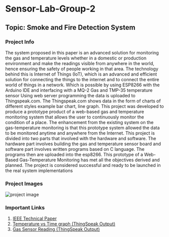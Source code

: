 # Sensor-Lab-Group-2

## Topic: Smoke and Fire Detection System

### Project Info

<p>
  The system proposed in this paper is an advanced solution for monitoring the gas and temperature levels whether in a domestic or production environment and make the readings visible from anywhere in the world, hence ensuring the safety of people working in that area. The technology behind this is Internet of Things (IoT), which is an advanced and efficient solution for connecting the things to the internet and to connect the entire world of things in a network. Which is possible by using ESP8266 with the Arduino IDE and interfacing with a MQ-2 Gas and TMP-35 temperature sensor Using web server programming the data is uploaded to Thingspeak.com. The Thingspeak.com shows data in the form of charts of different styles example bar chart, line graph. This project was developed to produce a prototype product of a web-based gas and temperature monitoring system that allows the user to continuously monitor the condition of a place. The enhancement from the existing system on the gas-temperature monitoring is that this prototype system allowed the data to be monitored anytime and anywhere from the Internet. This project is divided into two parts that involved with the hardware and software. The hardware part involves building the gas and temperature sensor board and software part involves written programs based on C language. The programs then are uploaded into the esp8266. This prototype of a Web-Based Gas-Temperature Monitoring has met all the objectives derived and planned. The project is considered successful and ready to be launched in the real system implementations
</p>

### Project Images

<img src="" alt="project image">

### Important Links
<ol>
  <li><a href="https://docs.google.com/document/d/1sJJKRmHoYlfxx2PBe-qIO_fIXKhwwT4l/edit?usp=sharing&ouid=104356587363715839705&rtpof=true&sd=true">IEEE Technical Paper</a></li>
  <li><a href="https://thingspeak.com/channels/1653926/charts/2?bgcolor=%23ffffff&color=%23d62020&dynamic=true&results=60&title=Temperature+Reading&type=column"> Temperature vs Time graph (ThingSpeak Output) </a></li>
  <li><a href="https://thingspeak.com/channels/1653926/charts/1?bgcolor=%23ffffff&color=%23d62020&dynamic=true&results=60&title=Gas+Sensor+Reading&type=column&xaxis=Time&yaxismin=0"> Gas Sensor Reading (ThingSpeak Output) </a></li>
</ol>

